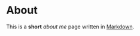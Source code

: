 # About

This is a **short** _about me_ page written in [Markdown][1].

[1]: https://en.wikipedia.org/wiki/Markdown